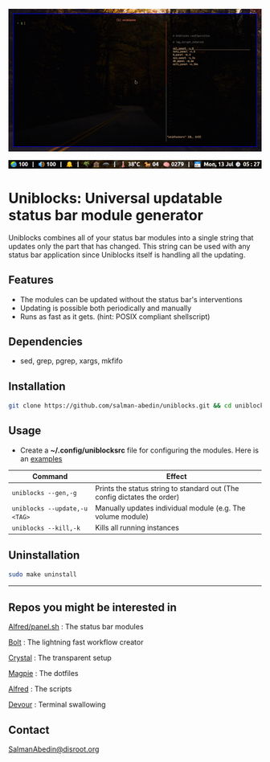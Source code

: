 ![](preview.gif)

![](screenshot.png)

# Uniblocks: Universal updatable status bar module generator

Uniblocks combines all of your status bar modules into a single string that updates only the part that has changed. This string can be used with any status bar application since Uniblocks itself is handling all the updating.

## Features

-  The modules can be updated without the status bar's interventions
-  Updating is possible both periodically and manually
-  Runs as fast as it gets. (hint: POSIX compliant shellscript)

## Dependencies

-  sed, grep, pgrep, xargs, mkfifo

## Installation

```sh
git clone https://github.com/salman-abedin/uniblocks.git && cd uniblocks && sudo make install
```

## Usage

-  Create a **~/.config/uniblocksrc** file for configuring the modules.
   Here is an [examples](https://github.com/salman-abedin/uniblocks/blob/master/example_config)

| Command                       | Effect                                                                   |
| ----------------------------- | ------------------------------------------------------------------------ |
| `uniblocks --gen,-g`          | Prints the status string to standard out (The config dictates the order) |
| `uniblocks --update,-u <TAG>` | Manually updates individual module (e.g. The volume module)              |
| `uniblocks --kill,-k`         | Kills all running instances                                              |

## Uninstallation

```sh
sudo make uninstall
```

---

## Repos you might be interested in

[Alfred/panel.sh](https://github.com/salman-abedin/alfred/blob/master/panel.sh)
: The status bar modules

[Bolt](https://github.com/salman-abedin/bolt)
: The lightning fast workflow creator

[Crystal](https://github.com/salman-abedin/crystal)
: The transparent setup

[Magpie](https://github.com/salman-abedin/magpie)
: The dotfiles

[Alfred](https://github.com/salman-abedin/alfred)
: The scripts

[Devour](https://github.com/salman-abedin/devour)
: Terminal swallowing

## Contact

SalmanAbedin@disroot.org
